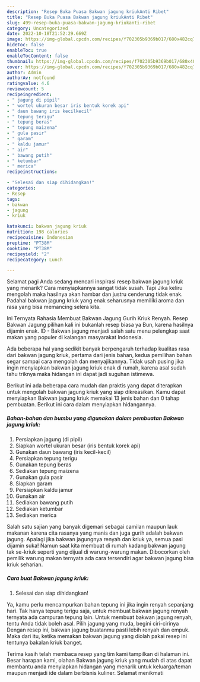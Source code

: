```yaml
---
description: "Resep Buka Puasa Bakwan jagung kriukAnti Ribet"
title: "Resep Buka Puasa Bakwan jagung kriukAnti Ribet"
slug: 499-resep-buka-puasa-bakwan-jagung-kriukanti-ribet
category: Uncategorized
date: 2022-10-18T21:52:29.669Z
image: https://img-global.cpcdn.com/recipes/f702305b9369b017/680x482cq70/bakwan-jagung-kriuk-foto-resep-utama.jpg
hideToc: false
enableToc: true
enableTocContent: false
thumbnail: https://img-global.cpcdn.com/recipes/f702305b9369b017/680x482cq70/bakwan-jagung-kriuk-foto-resep-utama.jpg
cover: https://img-global.cpcdn.com/recipes/f702305b9369b017/680x482cq70/bakwan-jagung-kriuk-foto-resep-utama.jpg
author: Admin
authorAv: notfound
ratingvalue: 4.6
reviewcount: 5
recipeingredient:
- " jagung di pipil"
- " wortel ukuran besar iris bentuk korek api"
- " daun bawang iris kecilkecil"
- " tepung terigu"
- " tepung beras"
- " tepung maizena"
- " gula pasir"
- " garam"
- " kaldu jamur"
- " air"
- " bawang putih"
- " ketumbar"
- " merica"
recipeinstructions:

- "Selesai dan siap dihidangkan!"
categories:
- Resep
tags:
- bakwan
- jagung
- kriuk

katakunci: bakwan jagung kriuk 
nutrition: 198 calories
recipecuisine: Indonesian
preptime: "PT38M"
cooktime: "PT38M"
recipeyield: "2"
recipecategory: Lunch

---
```



Selamat pagi Anda sedang mencari inspirasi resep bakwan jagung kriuk yang menarik? Cara menyiapkannya sangat tidak susah. Tapi Jika keliru mengolah maka hasilnya akan hambar dan justru cenderung tidak enak. Padahal bakwan jagung kriuk yang enak seharusnya memiliki aroma dan rasa yang bisa memancing selera kita.


Ini Ternyata Rahasia Membuat Bakwan Jagung Gurih Kriuk Renyah. Resep Bakwan Jagung pilihan kali ini bukanlah resep biasa ya Bun, karena hasilnya dijamin enak. ID - Bakwan jagung menjadi salah satu menu pelengkap saat makan yang populer di kalangan masyarakat Indonesia.

Ada beberapa hal yang sedikit banyak berpengaruh terhadap kualitas rasa dari bakwan jagung kriuk, pertama dari jenis bahan, kedua pemilihan bahan segar sampai cara mengolah dan menyajikannya. Tidak usah pusing jika ingin menyiapkan bakwan jagung kriuk enak di rumah, karena asal sudah tahu triknya maka hidangan ini dapat jadi suguhan istimewa.


Berikut ini ada beberapa cara mudah dan praktis yang dapat diterapkan untuk mengolah bakwan jagung kriuk yang siap dikreasikan. Kamu dapat menyiapkan Bakwan jagung kriuk memakai 13 jenis bahan dan 0 tahap pembuatan. Berikut ini cara dalam menyiapkan hidangannya.

<!--inarticleads1-->

##### Bahan-bahan dan bumbu yang digunakan dalam pembuatan Bakwan jagung kriuk:

1. Persiapkan  jagung (di pipil)
1. Siapkan  wortel ukuran besar (iris bentuk korek api)
1. Gunakan  daun bawang (iris kecil-kecil)
1. Persiapkan  tepung terigu
1. Gunakan  tepung beras
1. Sediakan  tepung maizena
1. Gunakan  gula pasir
1. Siapkan  garam
1. Persiapkan  kaldu jamur
1. Gunakan  air
1. Sediakan  bawang putih
1. Sediakan  ketumbar
1. Sediakan  merica


Salah satu sajian yang banyak digemari sebagai camilan maupun lauk makanan karena cita rasanya yang manis dan juga gurih adalah bakwan jagung. Apalagi jika bakwan jagungnya renyah dan kriuk ya, semua pasi dijamin suka! Namun saat kita membuat di rumah kadang bakwan jagung tak se-kriuk seperti yang dijual di warung-warung makan. Dibocorkan oleh pemilik warung makan ternyata ada cara tersendiri agar bakwan jagung bisa kriuk seharian. 

<!--inarticleads2-->

##### Cara buat Bakwan jagung kriuk:


1. Selesai dan siap dihidangkan!

Ya, kamu perlu mencampurkan bahan tepung ini jika ingin renyah sepanjang hari. Tak hanya tepung terigu saja, untuk membuat bakwan jagung renyah ternyata ada campuran tepung lain. Untuk membuat bakwan jagung renyah, tentu Anda tidak boleh asal. Pilih jagung yang muda, begini ciri-cirinya Dengan resep ini, bakwan jagung buatanmu pasti lebih renyah dan empuk. Maka dari itu, ketika memakan bakwan jagung yang diolah pakai resep ini tentunya bakalan kriuk banget. 

Terima kasih telah membaca resep yang tim kami tampilkan di halaman ini. Besar harapan kami, olahan Bakwan jagung kriuk yang mudah di atas dapat membantu anda menyiapkan hidangan yang menarik untuk keluarga/teman maupun menjadi ide dalam berbisnis kuliner. Selamat menikmati
